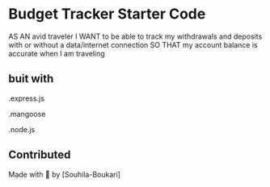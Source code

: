 # Budget Tracker Starter Code
AS AN avid traveler
I WANT to be able to track my withdrawals and deposits with or without a data/internet connection
SO THAT my account balance is accurate when I am traveling 

## buit with 
.express.js

.mangoose

.node.js

## Contributed
Made with 💖 by [Souhila-Boukari]